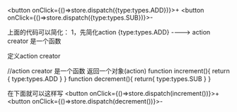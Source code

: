 <button onClick={()=>store.dispatch({type:types.ADD})}>+</button>
<button onClick={()=>store.dispatch({type:types.SUB})}>-</button>

上面的代码可以简化：
    1，先简化action {type:types.ADD}  ----> action creator 是一个函数

定义action creator

//action creator 是一个函数 返回一个对象(action)
function increment(){
    return {
        type:types.ADD
    }
}
function decrement(){
    return{
        type:types.SUB
    }
}

在下面就可以这样写
<button onClick={()=>store.dispatch(increment())}>+</button>
<button onClick={()=>store.dispatch(decrement())}>-</button>